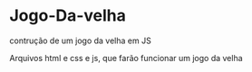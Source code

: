 # Jogo-Da-velha
contrução de um jogo da velha em JS

Arquivos html e css e js, que farão funcionar um jogo da velha
